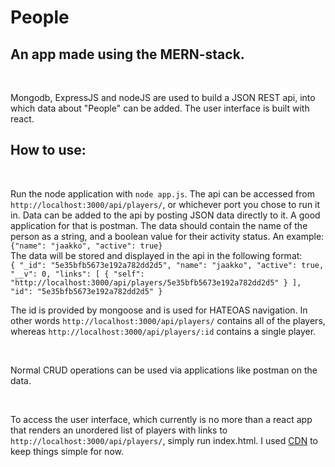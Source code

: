 # People

## An app made using the MERN-stack. 
<br />

Mongodb, ExpressJS and nodeJS are used to build a JSON REST api, into which data about "People" can be added. The user interface is  built with react.
<br />

## How to use:
<br />

Run the node application with `node app.js`. The api can be accessed from `http://localhost:3000/api/players/`, or whichever port you chose to run it in. Data can be added to the api by posting JSON data directly to it. A good application for that is postman. The data should contain the name of the person as a string, and a boolean value for their activity status. An example:
<br />
`{"name": "jaakko", "active": true}`
<br />
The data will be stored and displayed in the api in the following format:
<br />
`{
    "_id": "5e35bfb5673e192a782dd2d5",
    "name": "jaakko",
    "active": true,
    "__v": 0,
    "links": [
        {
            "self": "http://localhost:3000/api/players/5e35bfb5673e192a782dd2d5"
        }
    ],
    "id": "5e35bfb5673e192a782dd2d5"
}`
<br />

The id is provided by mongoose and is used for HATEOAS navigation. In other words `http://localhost:3000/api/players/` contains all of the players, whereas  `http://localhost:3000/api/players/:id` contains a single player.

<br />

Normal CRUD operations can be used via applications like postman on the data.

<br />

To access the user interface, which currently is no more than a react app that renders an unordered list of players with links to `http://localhost:3000/api/players/`, simply run index.html. I used [CDN](https://reactjs.org/docs/cdn-links.html) to keep things simple for now.